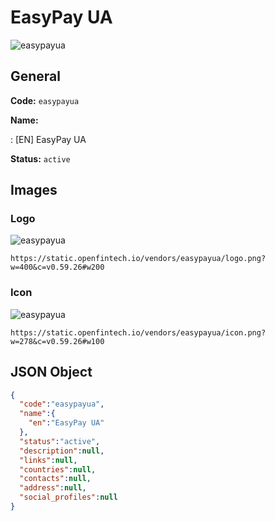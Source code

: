 
# EasyPay UA 
![easypayua](https://static.openfintech.io/vendors/easypayua/logo.png?w=400&c=v0.59.26#w200)  

## General 
 
**Code:** `easypayua` 
 
**Name:** 
 
:	[EN] EasyPay UA 
 
**Status:** `active` 
 

## Images 

### Logo 
 
![easypayua](https://static.openfintech.io/vendors/easypayua/logo.png?w=400&c=v0.59.26#w200)  

```
https://static.openfintech.io/vendors/easypayua/logo.png?w=400&c=v0.59.26#w200
```  

### Icon 
 
![easypayua](https://static.openfintech.io/vendors/easypayua/icon.png?w=278&c=v0.59.26#w100)  

```
https://static.openfintech.io/vendors/easypayua/icon.png?w=278&c=v0.59.26#w100
```  

## JSON Object 

```json
{
  "code":"easypayua",
  "name":{
    "en":"EasyPay UA"
  },
  "status":"active",
  "description":null,
  "links":null,
  "countries":null,
  "contacts":null,
  "address":null,
  "social_profiles":null
}
```  
